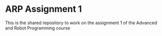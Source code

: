 # ARP Assignment 1
This is the shared repository to work on the assignment 1 of the Advanced and Robot Programming course
